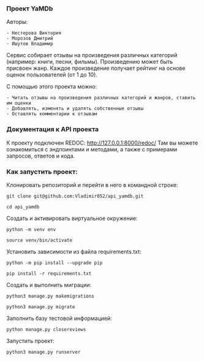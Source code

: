 ### Проект YaMDb 

Авторы:

    - Нестерова Виктория
    - Морозов Дмитрий
    - Ишутов Владимир


Сервис собирает отзывы на произведения различных категорий (например: книги, песни, фильмы). Произведению может быть присвоен жанр. Каждое произведение получает рейтинг на основе оценок пользователей (от 1 до 10).


С помощью этого проекта можно:

    - Читать отзывы на произведения различных категорий и жанров, ставить им оценки
    - Добавлять, изменять и удалять собственные отзывы
    - Оставлять комментарии к отзывам


### Документация к API проекта

К проекту подключен REDOC: http://127.0.0.1:8000/redoc/
Там вы можете ознакомиться с эндпоинтами и методами, а также с примерами запросов, ответов и кода.
 

### Как запустить проект:

Клонировать репозиторий и перейти в него в командной строке:

```
git clone git@github.com:Vladimir052/api_yamdb.git
```

```
cd api_yamdb
```

Cоздать и активировать виртуальное окружение:

```
python -m venv env
```

```
source venv/bin/activate
```

Установить зависимости из файла requirements.txt:

```
python -m pip install --upgrade pip
```
```
pip install -r requirements.txt
```

Создать и выполнить миграции:

```
python3 manage.py makemigrations
```

```
python3 manage.py migrate
```

Заполнить базу тестовой информацией:

```
python manage.py closereviews
```

Запустить проект:

```
python3 manage.py runserver
```
